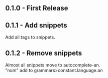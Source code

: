 ## 0.1.0 - First Release
## 0.1.1 - Add snippets
Add all tags to snippets.
## 0.1.2 - Remove snippets
Almost all snippets move to autocomplete-an.  
"num" add to grammars>constant.language.an
